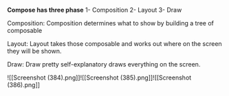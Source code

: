 
**Compose has three phase**
1- Composition
2- Layout
3- Draw


Composition:
Composition determines what to show by building a tree of composable

Layout:
Layout takes those composable and works out where on the screen they will be shown.

Draw:
Draw pretty self-explanatory draws everything on the screen.

![[Screenshot (384).png]]![[Screenshot (385).png]]![[Screenshot (386).png]]